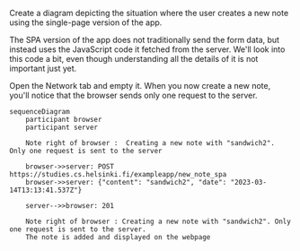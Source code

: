 Create a diagram depicting the situation where the user creates a new note using the single-page version of the app.

The SPA version of the app does not traditionally send the form data, but instead uses the JavaScript code it fetched from the server. We'll look into this code a bit, even though understanding all the details of it is not important just yet.

Open the Network tab and empty it. When you now create a new note, you'll notice that the browser sends only one request to the server.

```mermaid
sequenceDiagram
    participant browser
    participant server

    Note right of browser :  Creating a new note with "sandwich2". Only one request is sent to the server

    browser->>server: POST https://studies.cs.helsinki.fi/exampleapp/new_note_spa
    browser->>server: {"content": "sandwich2", "date": "2023-03-14T13:13:41.537Z"}
  
    server-->>browser: 201

    Note right of browser : Creating a new note with "sandwich2". Only one request is sent to the server.
    The note is added and displayed on the webpage

```